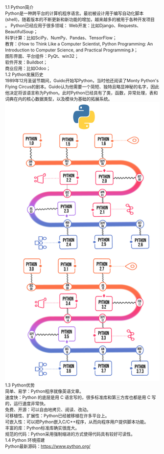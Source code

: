 1.1 Python简介  
Python是一种跨平台的计算机程序语言。最初被设计用于编写自动化脚本(shell)，随着版本的不断更新和新功能的增加，越来越多的被用于各种开发项目 。
Python已经应用于很多领域： 
Web开发：比如Django、Requests、BeautifulSoup；  
科学计算：比如SciPy、NumPy、Pandas、TensorFlow；  
教育：《How to Think Like a Computer Scientist, Python Programming: An Introduction to Computer Science, and Practical Programming.》；  
图形界面、平台组件：PyQt、win32；  
软件开发：Buildbot；  
商业应用：比如Odoo；  
1.2 Python发展历史  
1989年12月圣诞节期间，Guido开始写Python，当时他还阅读了Monty Python's Flying Circus的剧本。Guido认为他需要一个简短、独特且略显神秘的名字，因此他决定将该语言称为Python。此时Python已经具有了类，函数，异常处理，表和词典在内的核心数据类型，以及模块为基础的拓展系统。
![python发展历程](https://github.com/stone9693/python_basics/blob/master/source/Python发展历程.jpg)  
1.3 Python优势  
简单、易学：Python程序就像英语文章。  
速度快：Python 的底层是用 C 语言写的，很多标准库和第三方库也都是用 C 写的，运行速度非常快。  
免费、开源：可以自由地拷贝、阅读、改动。  
可移植性、扩展性：Python已经被移植在许多平台上。  
可嵌入性：可以把Python嵌入C/C++程序，从而向程序用户提供脚本功能。  
丰富的库：Python标准库确实很庞大。  
规范的代码：Python采用强制缩进的方式使得代码具有较好可读性。  
1.4 Python 环境搭建  
Python最新源码：https://www.python.org/

